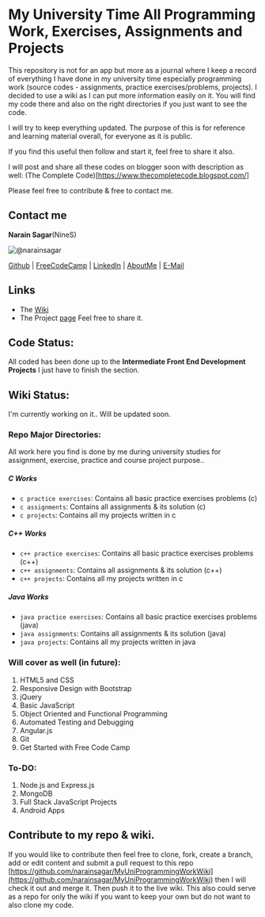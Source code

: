 # My University Time All Programming Work, Exercises, Assignments and Projects

This repository is not for an app but more as a journal where I keep a record of everything I have done in my university time especially programming work (source codes - assignments, practice exercises/problems, projects). I decided to use a wiki as I can put more information easily on it. You will find my code there and also on the right directories if you just want to see the code.

I will try to keep everything updated. The purpose of this is for reference and learning material overall, for everyone as it is public.

If you find this useful then follow and start it, feel free to share it also.

I will post and share all these codes on blogger soon with description as well: (The Complete Code)[https://www.thecompletecode.blogspot.com/]

Please feel free to contribute & free to contact me.

## Contact me
**Narain Sagar**(NineS)

![@narainsagar](https://avatars0.githubusercontent.com/narainsagar?&s=128)

[Github](https://github.com/narainsagar) | [FreeCodeCamp](http://www.freecodecamp.com/narainsagar) | [LinkedIn](https://www.linkedin.com/pk/narainsagar) | [AboutMe](https://about.me/narainsagar) | [E-Mail](mailto:thecompletecode@gmail.com)

## Links
- The [Wiki](https://github.com/narainsagar/free-my-university-programming-work-and-assignments/wiki)
- The Project [page](http://narainsagar.github.io/free-my-university-programming-work-and-assignments) Feel free to share it.

## Code Status:
All coded has been done up to the **Intermediate Front End Development Projects** I just have to finish the section.

## Wiki Status:
I'm currently working on it.. Will be updated soon.

### Repo Major Directories:
All work here you find is done by me during university studies for assignment, exercise, practice and course project purpose..

##### C Works
- `c practice exercises`: Contains all basic practice exercises problems (c)
- `c assignments`: Contains all assignments & its solution (c)
- `c projects`: Contains all my projects written in c

##### C++ Works
- `c++ practice exercises`: Contains all basic practice exercises problems (c++)
- `c++ assignments`: Contains all assignments & its solution (c++)
- `c++ projects`: Contains all my projects written in c

##### Java Works
- `java practice exercises`: Contains all basic practice exercises problems (java)
- `java assignments`: Contains all assignments & its solution (java)
- `java projects`: Contains all my projects written in java

### Will cover as well (in future):
1. HTML5 and CSS
2. Responsive Design with Bootstrap
3. jQuery
4. Basic JavaScript
5. Object Oriented and Functional Programming
6. Automated Testing and Debugging
7. Angular.js
8. Git
9. Get Started with Free Code Camp

### To-DO:
1. Node.js and Express.js
2. MongoDB
3. Full Stack JavaScript Projects
4. Android Apps

## Contribute to my repo & wiki.
If you would like to contribute then feel free to clone, fork, create a branch, add or edit content and submit a pull request to this repo [https://github.com/narainsagar/MyUniProgrammingWorkWiki](https://github.com/narainsagar/MyUniProgrammingWorkWiki) then I will check it out and merge it. Then push it to the live wiki. This also could serve as a  repo for only the wiki if you want to keep your own but do not want to also clone my code.
